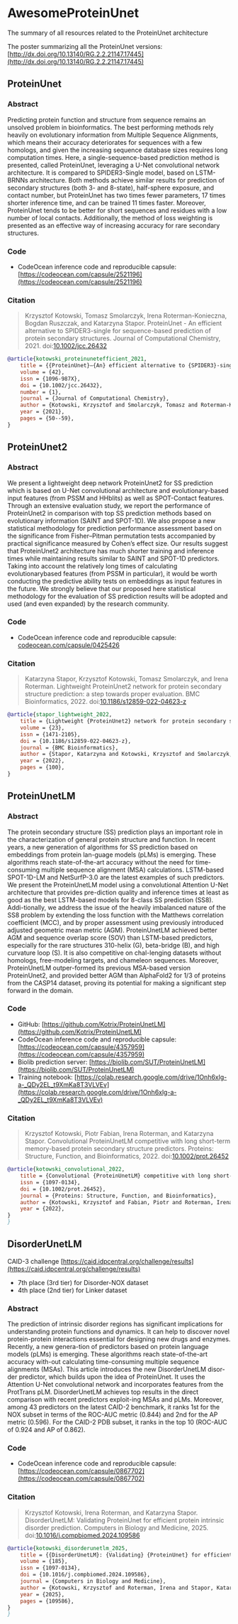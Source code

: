 # AwesomeProteinUnet
The summary of all resources related to the ProteinUnet architecture

The poster summarizing all the ProteinUnet versions: [http://dx.doi.org/10.13140/RG.2.2.21147.17445](http://dx.doi.org/10.13140/RG.2.2.21147.17445)


## ProteinUnet


### Abstract

Predicting protein function and structure from sequence remains an unsolved problem in bioinformatics. The best performing methods rely heavily on evolutionary information from Multiple Sequence Alignments, which means their accuracy deteriorates for sequences with a few homologs, and given the increasing sequence database sizes requires long computation times. Here, a single-sequence-based prediction method is presented, called ProteinUnet, leveraging a U-Net convolutional network architecture. It is compared to SPIDER3-Single model, based on LSTM-BRNNs architecture. Both methods achieve similar results for prediction of secondary structures (both 3- and 8-state), half-sphere exposure, and contact number, but ProteinUnet has two times fewer parameters, 17 times shorter inference time, and can be trained 11 times faster. Moreover, ProteinUnet tends to be better for short sequences and residues with a low number of local contacts. Additionally, the method of loss weighting is presented as an effective way of increasing accuracy for rare secondary structures.

### Code

- CodeOcean inference code and reproducible capsule: [https://codeocean.com/capsule/2521196](https://codeocean.com/capsule/2521196)

### Citation

> Krzysztof Kotowski, Tomasz Smolarczyk, Irena Roterman-Konieczna, Bogdan Ruszczak, and Katarzyna Stapor.
> ProteinUnet - An efficient alternative to SPIDER3-single for sequence-based prediction of protein secondary structures. Journal of Computational Chemistry, 2021.
> doi:[10.1002/jcc.26432](https://doi.org/10.1002/jcc.26432)

```bibtex
@article{kotowski_proteinunetefficient_2021,
	title = {{ProteinUnet}—{An} efficient alternative to {SPIDER3}-single for sequence-based prediction of protein secondary structures},
	volume = {42},
	issn = {1096-987X},
	doi = {10.1002/jcc.26432},
	number = {1},
	journal = {Journal of Computational Chemistry},
	author = {Kotowski, Krzysztof and Smolarczyk, Tomasz and Roterman-Konieczna, Irena and Stapor, Katarzyna},
	year = {2021},
	pages = {50--59},
}
```

## ProteinUnet2


### Abstract

We present a lightweight deep network ProteinUnet2 for SS prediction which is based on U-Net convolutional architecture and evolutionary-based input features (from PSSM and HHblits) as well as SPOT-Contact features. Through an extensive evaluation study, we report the performance of ProteinUnet2 in comparison with top SS prediction methods based on evolutionary information (SAINT and SPOT-1D). We also propose a new statistical methodology for prediction performance assessment based on the significance from Fisher–Pitman permutation tests accompanied by practical significance measured by Cohen’s effect size. Our results suggest that ProteinUnet2 architecture has much shorter training and inference times while maintaining results similar to SAINT and SPOT-1D predictors. Taking into account the relatively long times of calculating evolutionarybased features (from PSSM in particular), it would be worth conducting the predictive ability tests on embeddings as input features in the future. We strongly believe that our proposed here statistical methodology for the evaluation of SS prediction results will be adopted and used (and even expanded) by the research community.

### Code
- CodeOcean inference code and reproducible capsule: [codeocean.com/capsule/0425426](codeocean.com/capsule/0425426)

### Citation

> Katarzyna Stapor, Krzysztof Kotowski, Tomasz Smolarczyk, and Irena Roterman.
> Lightweight ProteinUnet2 network for protein secondary structure prediction: a step towards proper evaluation. BMC Bioinformatics, 2022.
> doi:[10.1186/s12859-022-04623-z](https://doi.org/10.1186/s12859-022-04623-z)

```bibtex
@article{stapor_lightweight_2022,
	title = {Lightweight {ProteinUnet2} network for protein secondary structure prediction: a step towards proper evaluation},
	volume = {23},
	issn = {1471-2105},
	doi = {10.1186/s12859-022-04623-z},
	journal = {BMC Bioinformatics},
	author = {Stapor, Katarzyna and Kotowski, Krzysztof and Smolarczyk, Tomasz and Roterman, Irena},
	year = {2022},
	pages = {100},
}
```

## ProteinUnetLM

### Abstract

The protein secondary structure (SS) prediction plays an important role in the characterization of general protein structure and function. In recent years, a new generation of algorithms for SS prediction based on embeddings from protein lan-guage models (pLMs) is emerging. These algorithms reach state-of-the-art accuracy without the need for time-consuming multiple sequence alignment (MSA) calculations. LSTM-based SPOT-1D-LM and NetSurfP-3.0 are the latest examples of such predictors. We present the ProteinUnetLM model using a convolutional Attention U-Net architecture that provides pre-diction quality and inference times at least as good as the best LSTM-based models for 8-class SS prediction (SS8). Addi-tionally, we address the issue of the heavily imbalanced nature of the SS8 problem by extending the loss function with the Matthews correlation coefficient (MCC), and by proper assessment using previously introduced adjusted geometric mean metric (AGM). ProteinUnetLM achieved better AGM and sequence overlap score (SOV) than LSTM-based predictors, especially for the rare structures 310-helix (G), beta-bridge (B), and high curvature loop (S). It is also competitive on chal-lenging datasets without homologs, free-modeling targets, and chameleon sequences. Moreover, ProteinUnetLM outper-formed its previous MSA-based version ProteinUnet2, and provided better AGM than AlphaFold2 for 1/3 of proteins from the CASP14 dataset, proving its potential for making a significant step forward in the domain. 

### Code
- GitHub: [https://github.com/Kotrix/ProteinUnetLM](https://github.com/Kotrix/ProteinUnetLM)
- CodeOcean inference code and reproducible capsule: [https://codeocean.com/capsule/4357959](https://codeocean.com/capsule/4357959)
- Biolib prediction server: [https://biolib.com/SUT/ProteinUnetLM](https://biolib.com/SUT/ProteinUnetLM)
- Training notebook: [https://colab.research.google.com/drive/1Onh6xlg-a-_QDy2EL_t9XmKa8T3VLVEv](https://colab.research.google.com/drive/1Onh6xlg-a-_QDy2EL_t9XmKa8T3VLVEv)

### Citation

> Krzysztof Kotowski, Piotr Fabian, Irena Roterman, and Katarzyna Stapor.
> Convolutional ProteinUnetLM competitive with long short-term memory-based protein secondary structure predictors. Proteins: Structure, Function, and Bioinformatics, 2022.
> doi:[10.1002/prot.26452](https://doi.org/10.1002/prot.26452)

```bibtex
@article{kotowski_convolutional_2022,
	title = {Convolutional {ProteinUnetLM} competitive with long short-term memory-based protein secondary structure predictors},
	issn = {1097-0134},
	doi = {10.1002/prot.26452},
	journal = {Proteins: Structure, Function, and Bioinformatics},
	author = {Kotowski, Krzysztof and Fabian, Piotr and Roterman, Irena and Stapor, Katarzyna},
	year = {2022},
}
}
```

## DisorderUnetLM

CAID-3 challenge [https://caid.idpcentral.org/challenge/results](https://caid.idpcentral.org/challenge/results)
- 7th place (3rd tier) for Disorder-NOX dataset 
- 4th place (2nd tier) for Linker dataset


### Abstract

The prediction of intrinsic disorder regions has significant implications for understanding protein functions and dynamics. It can help to discover novel protein-protein interactions essential for designing new drugs and enzymes. Recently, a new genera-tion of predictors based on protein language models (pLMs) is emerging. These algorithms reach state-of-the-art accuracy with-out calculating time-consuming multiple sequence alignments (MSAs). This article introduces the new DisorderUnetLM disor-der predictor, which builds upon the idea of ProteinUnet. It uses the Attention U-Net convolutional network and incorporates features from the ProtTrans pLM. DisorderUnetLM achieves top results in the direct comparison with recent predictors exploit-ing MSAs and pLMs. Moreover, among 43 predictors on the latest CAID-2 benchmark, it ranks 1st for the NOX subset in terms of the ROC-AUC metric (0.844) and 2nd for the AP metric (0.596). For the CAID-2 PDB subset, it ranks in the top 10 (ROC-AUC of 0.924 and AP of 0.862). 

### Code

- CodeOcean inference code and reproducible capsule: [https://codeocean.com/capsule/0867702](https://codeocean.com/capsule/0867702)

### Citation

> Krzysztof Kotowski, Irena Roterman, and Katarzyna Stapor.
> DisorderUnetLM: Validating ProteinUnet for efficient protein intrinsic disorder prediction. Computers in Biology and Medicine, 2025.
> doi:[10.1016/j.compbiomed.2024.109586](https://doi.org/10.1016/j.compbiomed.2024.109586)

```bibtex
@article{kotowski_disorderunetlm_2025,
	title = {{DisorderUnetLM}: {Validating} {ProteinUnet} for efficient protein intrinsic disorder prediction},
	volume = {185},
	issn = {1097-0134},
	doi = {10.1016/j.compbiomed.2024.109586},
	journal = {Computers in Biology and Medicine},
	author = {Kotowski, Krzysztof and Roterman, Irena and Stapor, Katarzyna},
	year = {2025},
	pages = {109586},
}
}
```
